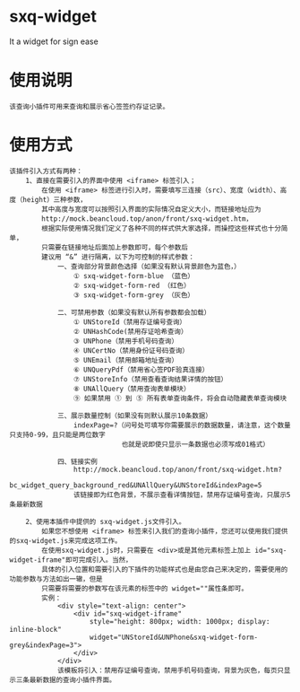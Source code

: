 # sxq-widget
It a widget for sign ease

# 使用说明
    该查询小插件可用来查询和展示省心签签约存证记录。
    
# 使用方式
    该插件引入方式有两种：
        1、直接在需要引入的界面中使用 <iframe> 标签引入；
            在使用 <iframe> 标签进行引入时，需要填写三连接（src）、宽度（width）、高度（height）三种参数，
            其中高度与宽度可以按照引入界面的实际情况自定义大小，而链接地址应为  
            http://mock.beancloud.top/anon/front/sxq-widget.htm，
            根据实际使用情况我们定义了各种不同的样式供大家选择，而操控这些样式也十分简单，
            只需要在链接地址后面加上参数即可，每个参数后
            建议用 “&” 进行隔离，以下为可控制的样式参数：
                一、查询部分背景颜色选择（如果没有默认背景颜色为蓝色，）
                    ① sxq-widget-form-blue （蓝色）
                    ② sxq-widget-form-red （红色）
                    ③ sxq-widget-form-grey （灰色）
                    
                二、可禁用参数（如果没有默认所有参数都会加载）
                    ① UNStoreId（禁用存证编号查询）
                    ② UNHashCode(禁用存证哈希查询）
                    ③ UNPhone（禁用手机号码查询）
                    ④ UNCertNo（禁用身份证号码查询）
                    ⑤ UNEmail（禁用邮箱地址查询）
                    ⑥ UNQueryPdf（禁用省心签PDF验真连接）
                    ⑦ UNStoreInfo（禁用查看查询结果详情的按钮）
                    ⑧ UNAllQuery（禁用查询表单模块）
                    ⑨ 如果禁用 ① 到 ⑤ 所有表单查询条件，将会自动隐藏表单查询模块
                    
                三、展示数量控制（如果没有则默认展示10条数据）
                    indexPage=?（问号处可填写你需要展示的数据数量，请注意，这个数量只支持0-99，且只能是两位数字
                                也就是说即使只显示一条数据也必须写成01格式）
                
                四、链接实例
                    http://mock.beancloud.top/anon/front/sxq-widget.htm?
                    bc_widget_query_background_red&UNAllQuery&UNStoreId&indexPage=5
                    该链接即为红色背景，不展示查看详情按钮，禁用存证编号查询，只展示5条最新数据
                
        2、使用本插件中提供的 sxq-widget.js文件引入。
            如果您不想使用 <iframe> 标签来引入我们的查询小插件，您还可以使用我们提供的sxq-widget.js来完成这项工作。
            在使用sxq-widget.js时，只需要在 <div>或是其他元素标签上加上 id="sxq-widget-iframe"即可完成引入。当然，
            具体的引入位置和需要引入的下插件的功能样式也是由您自己来决定的，需要使用的功能参数与方法如出一辙，但是
            只需要将需要的参数写在该元素的标签中的 widget=""属性条即可。
            实例：
                <div style="text-align: center">
                    <div id="sxq-widget-iframe" 
                        style="height: 800px; width: 1000px; display: inline-block" 
                        widget="UNStoreId&UNPhone&sxq-widget-form-grey&indexPage=3">
                    </div>
                </div>
                该模板将引入：禁用存证编号查询，禁用手机号码查询，背景为灰色，每页只显示三条最新数据的查询小插件界面。    
            
    
     

